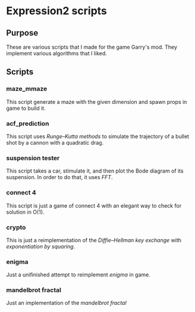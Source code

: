Expression2 scripts
===================

## Purpose

These are various scripts that I made for the game Garry's mod.
They implement various algorithms that I liked.

## Scripts

### maze_mmaze

This script generate a maze with the given dimension and spawn props in game to
build it.

### acf_prediction

This script uses *Runge–Kutta methods* to simulate the trajectory of a bullet shot
by a cannon with a quadratic drag.


### suspension tester

This script takes a car, stimulate it, and then plot the Bode diagram of its
suspension. In order to do that, it uses *FFT*.


### connect 4

This script is just a game of connect 4 with an elegant way to check for
solution in O(1).

### crypto

This is just a reimplementation of the *Diffie–Hellman key exchange* with
*exponentiation by squaring*.

### enigma

Just a unifinished attempt to reimplement *enigma* in game.

### mandelbrot fractal

Just an implementation of the *mandelbrot fractal*
